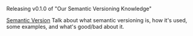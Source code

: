 Releasing v0.1.0 of "Our Semantic Versioning Knowledge"

[Semantic Version](http://semver.org/)
Talk about what semantic versioning is, how it's used, some examples, and what's good/bad about it.
